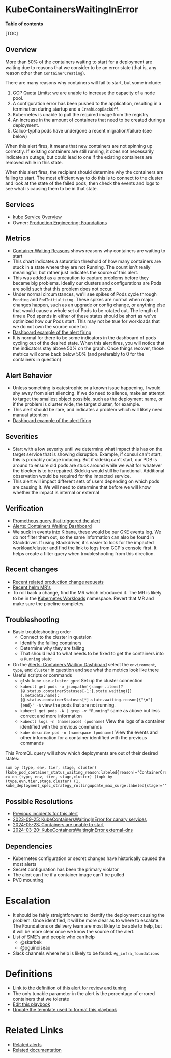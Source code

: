 # KubeContainersWaitingInError

**Table of contents**

[TOC]

## Overview

More than 50% of the containers waiting to start for a deployment are waiting due
to reasons that we consider to be an error state (that is, any reason other than
`ContainerCreating`).

There are many reasons why containers will fail to start, but some include:

1. GCP Quota Limits: we are unable to increase the capacity of a node pool.
2. A configuration error has been pushed to the application, resulting in a termination during startup and a `CrashLoopBackOff`.
3. Kubernetes is unable to pull the required image from the registry
4. An increase in the amount of containers that need to be created during a deployment.
5. Calico-typha pods have undergone a recent migration/failure (see below)

When this alert fires, it means that new containers are not spinning up correctly.
If existing containers are still running, it does not necessarily indicate an outage,
but could lead to one if the existing containers are removed while in this state.

When this alert fires, the recipient should determine why the containers are failing to start.
The most efficient way to do this is to connect to the cluster and look at the state of the
failed pods, then check the events and logs to see what is causing them to be in that state.

## Services

- [kube Service Overview](./kubernetes.md)
- Owner: [Production Engineering: Foundations](https://handbook.gitlab.com/handbook/engineering/infrastructure/team/foundations/)

## Metrics

- [Container Waiting Reasons](https://dashboards.gitlab.net/d/alerts-kube_containers_waiting/alerts3a-containers-waiting?orgId=1) shows reasons why containers are waiting to start
- This chart indicates a saturation threshold of how many containers are stuck in a state where they are not Running. The count isn't really meaningful, but rather just indicates the source of this alert.
- This was added as a precaution to capture problems before they became big problems.  Ideally our clusters and configurations are Pods are solid such that this problem does not occur.
- Under normal circumstances, we'll see spikes of Pods cycle through `Pending` and `PodInitializing`.  These spikes are normal when major changes happen, such as an upgrade or config change, or anything else that would cause a whole set of Pods to be rotated out.  The length of time a Pod spends in either of these states should be short as we've optimized how our Pods start.  This may not be true for workloads that we do not own the source code too.
- [Dashboard example of the alert firing](https://gitlab.com/gitlab-com/gl-infra/production/-/issues/8714#note_1351307313)
- It is normal for there to be some indicators in the dashboard of pods cycling out of the desired state. When this alert fires, you will notice that the indicators stay above 50% on the graph. Once things recover, those metrics will come back below 50% (and preferably to 0 for the containers in question)

## Alert Behavior

- Unless something is catestrophic or a known issue happening, I would shy away from alert silencing.  If we do need to silence, make an attempt to target the smallest object possible, such as the deployment name, or if the problem is cluster wide, the target cluster, for example.
- This alert should be rare, and indicates a problem which will likely need manual attention
- [Dashboard example of the alert firing](https://gitlab.com/gitlab-com/gl-infra/production/-/issues/8714#note_1351307313)

## Severities

- Start with a low severity until we determine what impact this has on the target service that is showing disruption.  Example, if consul can't start, this is probably outage inducing.  But if sidekiq can't start, our PDB is around to ensure old pods are stuck around while we wait for whatever the blocker is to be repaired.  Sidekiq would still be functional.  Additional observation would be required for the impacted service.
- This alert will impact different sets of users depending on which pods are causing it. We will need to determine that before we will know whether the impact is internal or external

## Verification

- [Prometheus query that triggered the alert](https://dashboards.gitlab.net/explore?schemaVersion=1&panes=%7B%22r4f%22:%7B%22datasource%22:%22e58c2f51-20f8-4f4b-ad48-2968782ca7d6%22,%22queries%22:%5B%7B%22refId%22:%22A%22,%22expr%22:%22sum%20by%20%28type,%20env,%20tier,%20stage,%20cluster%29%20%28kube_pod_container_status_waiting_reason:labeled%7Breason%21%3D%5C%22ContainerCreating%5C%22,stage%21%3D%5C%22%5C%22,type%21%3D%5C%22%5C%22%7D%29%3E0%20%3E%3D%20on%20%28type,%20env,%20tier,%20stage,cluster%29%20%28topk%20by%20%28type,evn,tier,stage,cluster%29%20%281,%20kube_deployment_spec_strategy_rollingupdate_max_surge:labeled%7Bstage%21%3D%5C%22%5C%22,tier%21%3D%5C%22%5C%22,type%21%3D%5C%22%5C%22%7D%29%2A0.5%29%22,%22range%22:true,%22instant%22:true,%22datasource%22:%7B%22type%22:%22prometheus%22,%22uid%22:%22e58c2f51-20f8-4f4b-ad48-2968782ca7d6%22%7D,%22editorMode%22:%22code%22,%22legendFormat%22:%22__auto%22%7D%5D,%22range%22:%7B%22from%22:%22now-1h%22,%22to%22:%22now%22%7D%7D%7D&orgId=1)
- [Alerts: Containers Waiting Dashboard](https://dashboards.gitlab.net/d/alerts-kube_containers_waiting/alerts3a-containers-waiting?orgId=1&var-PROMETHEUS_DS=e58c2f51-20f8-4f4b-ad48-2968782ca7d6&var-environment=gprd&var-type=web&var-stage=main&var-cluster=gprd-us-east1-b)
- We suck in events into Kibana, these would be our GKE events log.  We do not filter them out, so the same information can also be found in Stackdriver.  If using Stackdriver, it's easier to look for the impacted workload/cluster and find the link to logs from GCP's console first.  It helps create a filter query when troubleshooting from this direction.

## Recent changes

- [Recent related production change requests](https://gitlab.com/gitlab-com/gl-infra/production/-/issues/?sort=created_date&state=all&label_name%5B%5D=change%3A%3Acomplete)
- [Recent helm MR's](https://gitlab.com/groups/gitlab-com/gl-infra/k8s-workloads/-/merge_requests?scope=all&state=merged)
- To roll back a change, find the MR which introduced it. The MR is likely to be in the [Kubernetes Workloads](https://gitlab.com/gitlab-com/gl-infra/k8s-workloads) namespace. Revert that MR and make sure the pipeline completes.

## Troubleshooting

- Basic troubleshooting order
  - Connect to the cluster in quetsion
  - Identify the failing containers
  - Determine why they are failing
  - That should lead to what needs to be fixed to get the containers into a `Running` state
- On the [Alerts: Containers Waiting Dashboard](https://dashboards.gitlab.net/d/alerts-kube_containers_waiting/alerts3a-containers-waiting?orgId=1&var-PROMETHEUS_DS=e58c2f51-20f8-4f4b-ad48-2968782ca7d6&var-environment=gprd&var-type=web&var-stage=main&var-cluster=gprd-us-east1-b) select the `environment`, `type`, and `cluster` in question and see what the metrics look like there
- Useful scripts or commands
  - `glsh kube use-cluster gprd` Set up the cluster connection
  - `kubectl get pods -o jsonpath='{range .items[?(@.status.containerStatuses[-1:].state.waiting)]}{.metadata.name}: {@.status.containerStatuses[*].state.waiting.reason}{"\n"}{end}' -A` view the pods that are not running.
  - `kubectl get pods -A | grep -v "Running"` same as above but less correct and more information
  - `kubectl logs -n (namespace) (podname)` View the logs of a container identified with the previous commands
  - `kube describe pod -n (namespace (podname)` View the events and other information for a container identified with the previous commands

This PromQL query will show which deployments are out of their desired states:

```promql
sum by (type, env, tier, stage, cluster) (kube_pod_container_status_waiting_reason:labeled{reason!="ContainerCreating",stage!="",type!=""})>0 >= on (type, env, tier, stage,cluster) (topk by (type,evn,tier,stage,cluster) (1, kube_deployment_spec_strategy_rollingupdate_max_surge:labeled{stage!="",tier!="",type!=""})*0.5)
```

## Possible Resolutions

- [Previous incidents for this alert](https://gitlab.com/gitlab-com/gl-infra/production/-/issues/?sort=created_date&state=all&label_name%5B%5D=a%3AKubeContainersWaitingInError&first_page_size=20)
- [2023-09-25: KubeContainersWaitingInError for canary services](https://gitlab.com/gitlab-com/gl-infra/production/-/issues/16430)
- [2024-05-23: Containers are unable to start](https://gitlab.com/gitlab-com/gl-infra/production/-/issues/18057)
- [2024-03-20: KubeContainersWaitingInError external-dns](https://gitlab.com/gitlab-com/gl-infra/production/-/issues/17739)

## Dependencies

- Kubernetes configuration or secret changes have historically caused the most alerts
- Secret configuration has been the primary violator
- The alert can fire if a container image can't be pulled
- PVC mounting

# Escalation

- It should be fairly straightforward to identify the deployment causing the problem. Once identified, it will be more clear as to where to escalate.  The Foundations or delivery team are most likley to be able to help, but it will be more clear once we know the source of the alert.
- List of SME's and people who can help
  - @skarbek
  - @pguinoiseau
- Slack channels where help is likely to be found: `#g_infra_foundations`

# Definitions

- [Link to the definition of this alert for review and tuning](/libsonnet/alerts/kube-cause-alerts.libsonnet)
- The only tunable parameter in the alert is the percentage of errored containers that we tolerate
- [Edit this playbook](https://gitlab.com/gitlab-com/runbooks/-/edit/master/docs/kube/alerts/KubeContainersWaitingInError.md?ref_type=heads)
- [Update the template used to format this playbook](https://gitlab.com/gitlab-com/runbooks/-/edit/master/docs/template-alert-playbook.md?ref_type=heads)

# Related Links

- [Related alerts](./)
- [Related documentation](../kubernetes.md)
